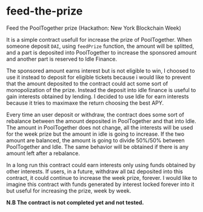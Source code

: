 # feed-the-prize
Feed the PoolTogether prize (Hackathon: New York Blockchain Week)

It is a simple contract usefull for increase the prize of PoolTogether. When someone deposit `DAI`, using `feedPrize` function, the amount will be splitted, and a part is deposited into PoolTogether to increase the sponsored amount and another part is reserved to Idle Finance.

The sponsored amount earns interest but is not eligible to win, I choosed to use it instead 
to deposit for eligible tickets because i would like to prevent that the amount deposited to the contract could act some sort of monopolization of the prize. Instead the deposit into idle finance is useful to gain interests obtained by lending. I decided to use Idle for earn interests because it tries to maximaxe the return choosing the best APY.

Every time an user deposit or withdraw, the contract does some sort of rebalance between the amount deposited in PoolTogether and that into Idle. The amount in PoolTogether does not change, all the interests will be used for the week prize but the amount in idle is going to increase. If the two amount are balanced, the amount is going to divide 50%/50% between PoolTogether and Idle. The same behavior will be obtained if there is any amount left after a rebalance.

In a long run this contract could earn interests only using funds obtained by other interests. If users, in a future, withdraw all `DAI` deposited into this contract, it could continue to increase the week prize, forever. I would like to imagine this contract with funds generated by interest locked forever into it but useful for increasing the prize, week by week.

**N.B The contract is not completed yet and not tested.**
